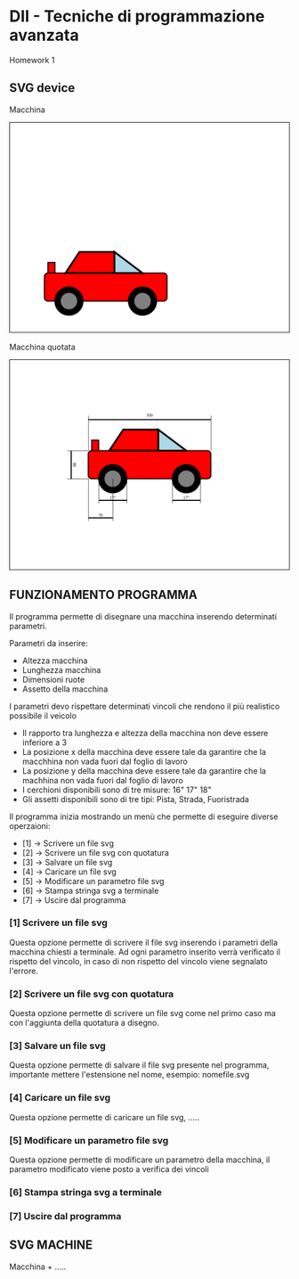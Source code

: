 # DII - Tecniche di programmazione avanzata

Homework 1

## SVG device

Macchina

![](macchina.svg)

Macchina quotata

![](macchina_quotata.svg)

## FUNZIONAMENTO PROGRAMMA

Il programma permette di disegnare una macchina inserendo determinati parametri.

Parametri da inserire:
- Altezza macchina
- Lunghezza macchina
- Dimensioni ruote
- Assetto della macchina

I parametri devo rispettare determinati vincoli che rendono il più realistico possibile il veicolo

- Il rapporto tra lunghezza e altezza della macchina non deve essere inferiore a 3
- La posizione x della macchina deve essere tale da garantire che la macchhina non vada fuori dal foglio di lavoro
- La posizione y della macchina deve essere tale da garantire che la machhina non vada fuori dal foglio di lavoro
- I cerchioni disponibili sono di tre misure: 16" 17" 18"
- Gli assetti disponibili sono di tre tipi: Pista, Strada, Fuoristrada

Il programma inizia mostrando un menù che permette di eseguire diverse operzaioni:

- [1] -> Scrivere un file svg
- [2] -> Scrivere un file svg con quotatura
- [3] -> Salvare un file svg 
- [4] -> Caricare un file svg
- [5] -> Modificare un parametro file svg
- [6] -> Stampa stringa svg a terminale
- [7] -> Uscire dal programma

### [1] Scrivere un file svg

Questa opzione permette di scrivere il file svg inserendo i parametri della macchina chiesti a terminale. Ad ogni parametro inserito verrà verificato il rispetto del vincolo, in caso di non rispetto del vincolo viene segnalato l'errore.

### [2] Scrivere un file svg con quotatura

Questa opzione permette di scrivere un file svg come nel primo caso ma con l'aggiunta della quotatura a disegno.

### [3] Salvare un file svg

Questa opzione permette di salvare il file svg presente nel programma, importante mettere l'estensione nel nome, esempio: nomefile.svg

### [4] Caricare un file svg

Questa opzione permette di caricare un file svg, .....

### [5] Modificare un parametro file svg

Questa opzione permette di modificare un parametro della macchina, il parametro modificato viene posto a verifica dei vincoli

### [6] Stampa stringa svg a terminale

### [7] Uscire dal programma

## SVG MACHINE

Macchina + .....